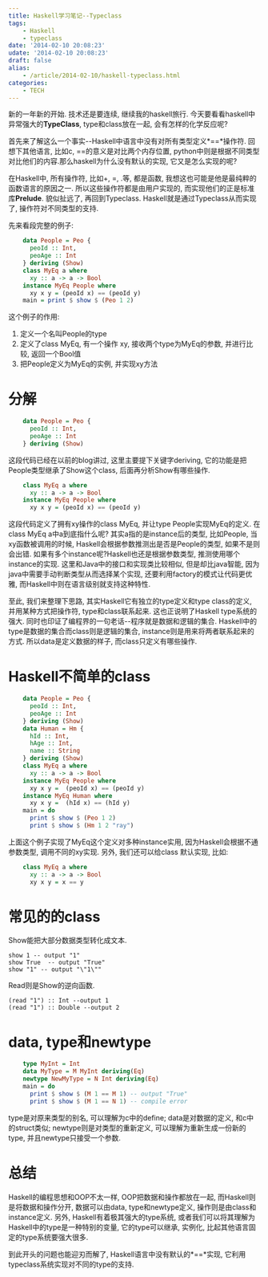 ```yaml
---
title: Haskell学习笔记--Typeclass
tags:
    - Haskell
    - typeclass
date: '2014-02-10 20:08:23'
udate: '2014-02-10 20:08:23'
draft: false
alias:
    - /article/2014-02-10/haskell-typeclass.html
categories:
    - TECH 
---
```

  
新的一年新的开始. 技术还是要连续, 继续我的haskell旅行. 今天要看看haskell中异常强大的**TypeClass**, type和class放在一起, 会有怎样的化学反应呢?  
  
首先来了解这么一个事实--Haskell中语言中没有对所有类型定义*==*操作符. 回想下其他语言, 比如c, ==的意义是对比两个内存位置, python中则是根据不同类型对比他们的内容.那么haskell为什么没有默认的实现, 它又是怎么实现的呢?  
  
在Haskell中, 所有操作符, 比如+, =, .等, 都是函数, 我想这也可能是他是最纯粹的函数语言的原因之一. 所以这些操作符都是由用户实现的, 而实现他们的正是标准库**Prelude**. 貌似扯远了, 再回到Typeclass. Haskell就是通过Typeclass从而实现了, 操作符对不同类型的支持.  
  
<!-- more --> 
先来看段完整的例子:
```Haskell
    data People = Peo {
      peoId :: Int,
      peoAge :: Int
    } deriving (Show)
    class MyEq a where
      xy :: a -> a -> Bool
    instance MyEq People where
      xy x y = (peoId x) == (peoId y)
    main = print $ show $ (Peo 1 2)
```
  
这个例子的作用:  
  
1. 定义一个名叫People的type  
2. 定义了class MyEq, 有一个操作 xy, 接收两个type为MyEq的参数, 并进行比较, 返回一个Bool值  
3. 把People定义为MyEq的实例, 并实现xy方法  
  
分解  
=====
```Haskell
    data People = Peo {
      peoId :: Int,
      peoAge :: Int
    } deriving (Show)
```
    
这段代码已经在以前的blog讲过, 这里主要提下关键字deriving, 它的功能是把People类型继承了Show这个class, 后面再分析Show有哪些操作.  
```Haskell
    class MyEq a where
      xy :: a -> a -> Bool
    instance MyEq People where
      xy x y = (peoId x) == (peoId y)
```  

这段代码定义了拥有xy操作的class MyEq, 并让type People实现MyEq的定义. 在class MyEq a中a到底指什么呢? 其实a指的是instance后的类型, 比如People, 当xy函数被调用的时候, Haskell会根据参数推测出是否是People的类型, 如果不是则会出错. 如果有多个instance呢?Haskell也还是根据参数类型, 推测使用哪个instance的实现. 这里和Java中的接口和实现类比较相似, 但是却比java智能, 因为java中需要手动判断类型从而选择某个实现, 还要利用factory的模式让代码更优雅, 而Haskell中则在语言级别就支持这种特性. 
  
至此, 我们来整理下思路, 其实Haskell它有独立的type定义和type class的定义, 并用某种方式把操作符, type和class联系起来. 这也正说明了Haskell type系统的强大. 同时也印证了编程界的一句老话--程序就是数据和逻辑的集合. Haskell中的type是数据的集合而class则是逻辑的集合, instance则是用来将两者联系起来的方式. 所以data是定义数据的样子, 而class只定义有哪些操作. 
  
Haskell不简单的class  
=====  
```Haskell
    data People = Peo {
      peoId :: Int,
      peoAge :: Int
    } deriving (Show)
    data Human = Hm {
      hId :: Int,
      hAge :: Int,
      name :: String
    } deriving (Show)
    class MyEq a where
      xy :: a -> a -> Bool
    instance MyEq People where
      xy x y =  (peoId x) == (peoId y)
    instance MyEq Human where
      xy x y =  (hId x) == (hId y)
    main = do 
      print $ show $ (Peo 1 2)
      print $ show $ (Hm 1 2 "ray")
```
  
上面这个例子实现了MyEq这个定义对多种instance实用, 因为Haskell会根据不通参数类型, 调用不同的xy实现. 另外, 我们还可以给class 默认实现, 比如:  
```Haskell
    class MyEq a where
      xy :: a -> a -> Bool
      xy x y = x == y
```
  
  
常见的的class  
=====  
Show能把大部分数据类型转化成文本.  

    show 1 -- output "1"
    show True  -- output "True"
    show "1" -- output "\"1\""

Read则是Show的逆向函数.  

    (read "1") :: Int --output 1
    (read "1") :: Double --output 2
  
data, type和newtype  
=====
```Haskell
    type MyInt = Int
    data MyType = M MyInt deriving(Eq)
    newtype NewMyType = N Int deriving(Eq)
    main = do 
      print $ show $ (M 1 == M 1) -- output "True"
      print $ show $ (M 1 == N 1) -- compile error
```
  
type是对原来类型的别名, 可以理解为c中的define; data是对数据的定义, 和c中的struct类似; newtype则是对类型的重新定义, 可以理解为重新生成一份新的type, 并且newtype只接受一个参数.
  
总结  
=====  
Haskell的编程思想和OOP不太一样, OOP把数据和操作都放在一起, 而Haskell则是将数据和操作分开, 数据可以由data, type和newtype定义, 操作则是由class和instance定义. 另外, Haskell有着极其强大的type系统, 或者我们可以将其理解为Haskell中的type是一种特别的变量, 它的type可以继承, 实例化, 比起其他语言固定的type系统要强大很多.
  
到此开头的问题也能迎刃而解了, Haskell语言中没有默认的*==*实现, 它利用typeclass系统实现对不同的type的支持.  
